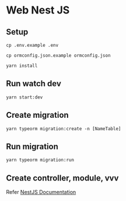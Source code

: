 # Web Nest JS

## Setup
`cp .env.example .env`

`cp ormconfig.json.example ormconfig.json`
 
`yarn install`

## Run watch dev

`yarn start:dev`

## Create migration 

`yarn typeorm migration:create -n [NameTable]`

## Run migration

`yarn typeorm migration:run`

## Create controller, module, vvv

Refer [NestJS Documentation](https://docs.nestjs.com/controllers)
